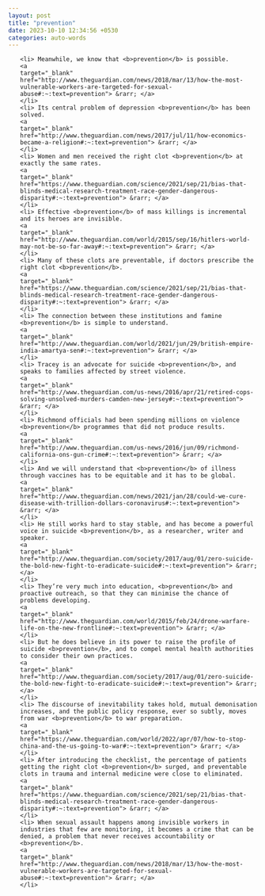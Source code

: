 ```yaml
---
layout: post
title: "prevention"
date: 2023-10-10 12:34:56 +0530
categories: auto-words
---
```

<ol>

    <li> Meanwhile, we know that <b>prevention</b> is possible.
    <a 
    target="_blank" 
    href="http://www.theguardian.com/news/2018/mar/13/how-the-most-vulnerable-workers-are-targeted-for-sexual-abuse#:~:text=prevention"> &rarr; </a>
    </li>
    <li> Its central problem of depression <b>prevention</b> has been solved.
    <a 
    target="_blank" 
    href="http://www.theguardian.com/news/2017/jul/11/how-economics-became-a-religion#:~:text=prevention"> &rarr; </a>
    </li>
    <li> Women and men received the right clot <b>prevention</b> at exactly the same rates.
    <a 
    target="_blank" 
    href="https://www.theguardian.com/science/2021/sep/21/bias-that-blinds-medical-research-treatment-race-gender-dangerous-disparity#:~:text=prevention"> &rarr; </a>
    </li>
    <li> Effective <b>prevention</b> of mass killings is incremental and its heroes are invisible.
    <a 
    target="_blank" 
    href="http://www.theguardian.com/world/2015/sep/16/hitlers-world-may-not-be-so-far-away#:~:text=prevention"> &rarr; </a>
    </li>
    <li> Many of these clots are preventable, if doctors prescribe the right clot <b>prevention</b>.
    <a 
    target="_blank" 
    href="https://www.theguardian.com/science/2021/sep/21/bias-that-blinds-medical-research-treatment-race-gender-dangerous-disparity#:~:text=prevention"> &rarr; </a>
    </li>
    <li> The connection between these institutions and famine <b>prevention</b> is simple to understand.
    <a 
    target="_blank" 
    href="http://www.theguardian.com/world/2021/jun/29/british-empire-india-amartya-sen#:~:text=prevention"> &rarr; </a>
    </li>
    <li> Tracey is an advocate for suicide <b>prevention</b>, and speaks to families affected by street violence.
    <a 
    target="_blank" 
    href="http://www.theguardian.com/us-news/2016/apr/21/retired-cops-solving-unsolved-murders-camden-new-jersey#:~:text=prevention"> &rarr; </a>
    </li>
    <li> Richmond officials had been spending millions on violence <b>prevention</b> programmes that did not produce results.
    <a 
    target="_blank" 
    href="http://www.theguardian.com/us-news/2016/jun/09/richmond-california-ons-gun-crime#:~:text=prevention"> &rarr; </a>
    </li>
    <li> And we will understand that <b>prevention</b> of illness through vaccines has to be equitable and it has to be global.
    <a 
    target="_blank" 
    href="http://www.theguardian.com/news/2021/jan/28/could-we-cure-disease-with-trillion-dollars-coronavirus#:~:text=prevention"> &rarr; </a>
    </li>
    <li> He still works hard to stay stable, and has become a powerful voice in suicide <b>prevention</b>, as a researcher, writer and speaker.
    <a 
    target="_blank" 
    href="http://www.theguardian.com/society/2017/aug/01/zero-suicide-the-bold-new-fight-to-eradicate-suicide#:~:text=prevention"> &rarr; </a>
    </li>
    <li> They’re very much into education, <b>prevention</b> and proactive outreach, so that they can minimise the chance of problems developing.
    <a 
    target="_blank" 
    href="http://www.theguardian.com/world/2015/feb/24/drone-warfare-life-on-the-new-frontline#:~:text=prevention"> &rarr; </a>
    </li>
    <li> But he does believe in its power to raise the profile of suicide <b>prevention</b>, and to compel mental health authorities to consider their own practices.
    <a 
    target="_blank" 
    href="http://www.theguardian.com/society/2017/aug/01/zero-suicide-the-bold-new-fight-to-eradicate-suicide#:~:text=prevention"> &rarr; </a>
    </li>
    <li> The discourse of inevitability takes hold, mutual demonisation increases, and the public policy response, ever so subtly, moves from war <b>prevention</b> to war preparation.
    <a 
    target="_blank" 
    href="https://www.theguardian.com/world/2022/apr/07/how-to-stop-china-and-the-us-going-to-war#:~:text=prevention"> &rarr; </a>
    </li>
    <li> After introducing the checklist, the percentage of patients getting the right clot <b>prevention</b> surged, and preventable clots in trauma and internal medicine were close to eliminated.
    <a 
    target="_blank" 
    href="https://www.theguardian.com/science/2021/sep/21/bias-that-blinds-medical-research-treatment-race-gender-dangerous-disparity#:~:text=prevention"> &rarr; </a>
    </li>
    <li> When sexual assault happens among invisible workers in industries that few are monitoring, it becomes a crime that can be denied, a problem that never receives accountability or <b>prevention</b>.
    <a 
    target="_blank" 
    href="http://www.theguardian.com/news/2018/mar/13/how-the-most-vulnerable-workers-are-targeted-for-sexual-abuse#:~:text=prevention"> &rarr; </a>
    </li>